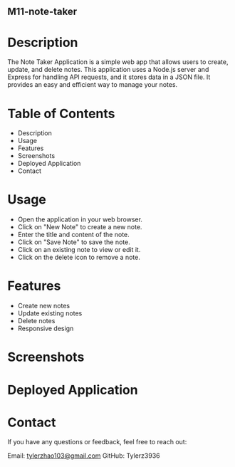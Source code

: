 ## M11-note-taker

# Description
The Note Taker Application is a simple web app that allows users to create, update, and delete notes. This application uses a Node.js server and Express for handling API requests, and it stores data in a JSON file. It provides an easy and efficient way to manage your notes.

# Table of Contents
- Description
- Usage
- Features
- Screenshots
- Deployed Application
- Contact

# Usage
- Open the application in your web browser.
- Click on "New Note" to create a new note.
- Enter the title and content of the note.
- Click on "Save Note" to save the note.
- Click on an existing note to view or edit it.
- Click on the delete icon to remove a note.

# Features
- Create new notes
- Update existing notes
- Delete notes
- Responsive design

# Screenshots

# Deployed Application


# Contact
If you have any questions or feedback, feel free to reach out:

Email: tylerzhao103@gmail.com
GitHub: Tylerz3936